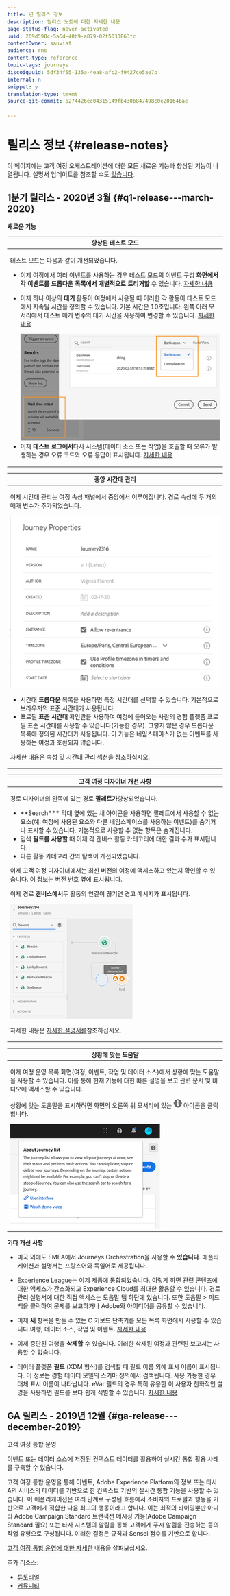 ```yaml
---
title: 년 릴리스 정보
description: 릴리스 노트에 대한 자세한 내용
page-status-flag: never-activated
uuid: 269d590c-5a6d-40b9-a879-02f5033863fc
contentOwner: sauviat
audience: rns
content-type: reference
topic-tags: journeys
discoiquuid: 5df34f55-135a-4ea8-afc2-f9427ce5ae7b
internal: n
snippet: y
translation-type: tm+mt
source-git-commit: 6274426ec04315149fb430b847498c0e20164bae

---
```



# 릴리스 정보 {#release-notes}

이 페이지에는 고객 여정 오케스트레이션에 대한 모든 새로운 기능과 향상된 기능이 나열됩니다.
설명서 업데이트를 참조할 수도 [있습니다](../release-notes/documentation-updates.md).

## 1분기 릴리스 - 2020년 3월 {#q1-release---march-2020}

**새로운 기능**

<table>
<thead>
<tr>
<th><strong>향상된 테스트 모드</strong><br/></th>
</tr>
</thead>
<tbody>
<tr>
<td>
<p>테스트 모드는 다음과 같이 개선되었습니다.</p>
<ul>
<li>이제 여정에서 여러 이벤트를 사용하는 경우 테스트 모드의 이벤트 구성 <strong>화면에서 각 이벤트를 드롭다운 목록에서 개별적으로 트리거할</strong> 수 있습니다. <a href="../building-journeys/testing-the-journey.md#firing_events">자세한 내용</a></p></li>
<li><p>이제 하나 이상의 <strong>대기</strong> 활동이 여정에서 사용될 때 이러한 각 활동이 테스트 모드에서 지속될 시간을 정의할 수 있습니다. 기본 시간은 10초입니다. 왼쪽 아래 모서리에서 테스트 <strong></strong> 매개 변수의 대기 시간을 사용하여 변경할 수 있습니다. <a href="../building-journeys/testing-the-journey.md">자세한 내용</a></p><img src="../assets/rn-test.png"/>
</li>
<li>이제 <strong>테스트 로그에서</strong>타사 시스템(데이터 소스 또는 작업)을 호출할 때 오류가 발생하는 경우 오류 코드와 오류 응답이 표시됩니다. <a href="../building-journeys/testing-the-journey.md#viewing_logs">자세한 내용</a>
</li>
</ul>
</td>
</tr>
</tbody>
</table>

<table>
<thead>
<tr>
<th><strong>중앙 시간대 관리</strong><br/></th>
</tr>
</thead>
<tbody>
<tr> 
<td>
<p>이제 시간대 관리는 여정 속성 패널에서 중앙에서 이루어집니다. 경로 속성에 두 개의 매개 변수가 추가되었습니다.</p>
<img src="../assets/rn-timezone.png"/>
<ul>
<li>시간대 <strong>드롭다운</strong> 목록을 사용하면 특정 시간대를 선택할 수 있습니다. 기본적으로 브라우저의 표준 시간대가 사용됩니다.</li>
<li>프로필 <strong>표준 시간대</strong> 확인란을 사용하여 여정에 들어오는 사람의 경험 플랫폼 프로필 표준 시간대를 사용할 수 있습니다(가능한 경우). 그렇지 않은 경우 드롭다운 목록에 정의된 시간대가 사용됩니다. 이 기능은 네임스페이스가 없는 이벤트를 사용하는 여정과 호환되지 않습니다.</li>
</ul>
<p>자세한 내용은 속성 <a href="../building-journeys/changing-properties.md#timezone">및</a> 시간대 관리 <a href="../building-journeys/timezone-management.md">섹션을</a> 참조하십시오.</p>
</td>
</tr>
</tbody>
</table>

<table>
<thead>
<tr>
<th><strong>고객 여정 디자이너 개선 사항</strong><br/></th>
</tr>
</thead>
<tbody>
<tr> 
<td>
<p>경로 디자이너의 왼쪽에 있는 경로 <strong>팔레트가</strong>향상되었습니다.</p>
<ul>
<li>**Search*** 막대 옆에 있는 새 아이콘을 사용하면 팔레트에서 사용할 수 없는 요소(예: 여정에 사용된 요소와 다른 네임스페이스를 사용하는 이벤트)를 숨기거나 표시할 수 있습니다. 기본적으로 사용할 수 없는 항목은 숨겨집니다.</li>
<li>검색 <strong>필드를 사용할</strong> 때 이제 각 캔버스 활동 카테고리에 대한 결과 수가 표시됩니다.</li>
<li>다른 활동 카테고리 간의 탐색이 개선되었습니다.</li>
</ul>
<p>이제 고객 여정 디자이너에서는 최신 버전의 여정에 액세스하고 있는지 확인할 수 있습니다. 이 정보는 버전 번호 옆에 표시됩니다.</p>
<p>이제 경로 <strong>캔버스에서</strong>두 활동의 연결이 끊기면 경고 메시지가 표시됩니다.</p>
<img src="../assets/rn-canvas.png"/>
<p>자세한 내용은 <a href="../building-journeys/using-the-journey-designer.md">자세한 설명서를</a>참조하십시오.</p>
</td>
</tr>
</tbody>
</table>

<table>
<thead>
<tr>
<th><strong>상황에 맞는 도움말</strong><br/></th>
</tr>
</thead>
<tbody>
<tr>
<td>
<p>이제 여정 운영 목록 화면(여정, 이벤트, 작업 및 데이터 소스)에서 상황에 맞는 도움말을 사용할 수 있습니다. 이를 통해 현재 기능에 대한 빠른 설명을 보고 관련 문서 및 비디오에 액세스할 수 있습니다.</p>
<p>상황에 맞는 도움말을 표시하려면 화면의 오른쪽 위 모서리에 있는 <img src="../assets/icon-context.png"/> 아이콘을 클릭합니다. </p>
<img src="../assets/rn-context.png"/>
</td>
</tr>
</tbody>
</table>

**기타 개선 사항**

* 미국 외에도 EMEA에서 Journeys Orchestration을 사용할 수 **있습니다**. 애플리케이션과 설명서는 프랑스어와 독일어로 제공됩니다.

* Experience League는 이제 제품에 통합되었습니다. 이렇게 하면 관련 콘텐츠에 대한 액세스가 간소화되고 Experience Cloud를 최대한 활용할 수 있습니다. 경로 관리 설명서에 대한 직접 액세스는 도움말 탭 하단에 있습니다. 또한 도움말 > 피드백을 클릭하여 문제를 보고하거나 Adobe와 아이디어를 공유할 수 있습니다.

* 이제 **새** 항목을 만들 수 있는 C 키보드 단축키를 모든 목록 화면에서 사용할 수 있습니다.여행, 데이터 소스, 작업 및 이벤트. [자세한 내용](../about/user-interface.md#section_ksq_zr1_ffb)

* 이제 중단된 여행을 **삭제할** 수 있습니다. 이러한 삭제된 여정과 관련된 보고서는 사용할 수 없습니다.

* 데이터 플랫폼 **필드** (XDM 형식)를 검색할 때 필드 이름 외에 표시 이름이 표시됩니다. 이 정보는 경험 데이터 모델의 스키마 정의에서 검색됩니다. 사용 가능한 경우 대체 표시 이름이 나타납니다. eVar 필드의 경우 특히 유용한 이 사용자 친화적인 설명을 사용하면 필드를 보다 쉽게 식별할 수 있습니다. [자세한 내용](../event/defining-the-payload-fields.md)

## GA 릴리스 - 2019년 12월 {#ga-release---december-2019}

고객 여정 통합 운영

이벤트 또는 데이터 소스에 저장된 컨텍스트 데이터를 활용하여 실시간 통합 활용 사례를 구축할 수 있습니다.

고객 여정 통합 운영을 통해 이벤트, Adobe Experience Platform의 정보 또는 타사 API 서비스의 데이터를 기반으로 한 컨텍스트 기반의 실시간 통합 기능을 사용할 수 있습니다. 이 애플리케이션은 여러 단계로 구성된 흐름에서 소비자의 프로필과 행동을 기반으로 고객에게 적합한 다음 최고의 행동이라고 합니다. 이는 최적의 타이밍뿐만 아니라 Adobe Campaign Standard 트랜잭션 메시징 기능(Adobe Campaign Standard 필요) 또는 타사 시스템의 알림을 통해 고객에게 푸시 알림을 전송하는 등의 작업 유형으로 구성됩니다. 이러한 결정은 규칙과 Sensei 점수를 기반으로 합니다.

[고객 여정 통합 운영에 대한 자세한](../action/working-with-adobe-campaign.md) 내용을 살펴보십시오.

추가 리소스:

* [튜토리얼](https://docs.adobe.com/content/help/en/platform-learn/tutorials/journey-orchestration/introduction.html)
* [커뮤니티](https://www.adobe.com/go/journeyorchestrationcommunity)